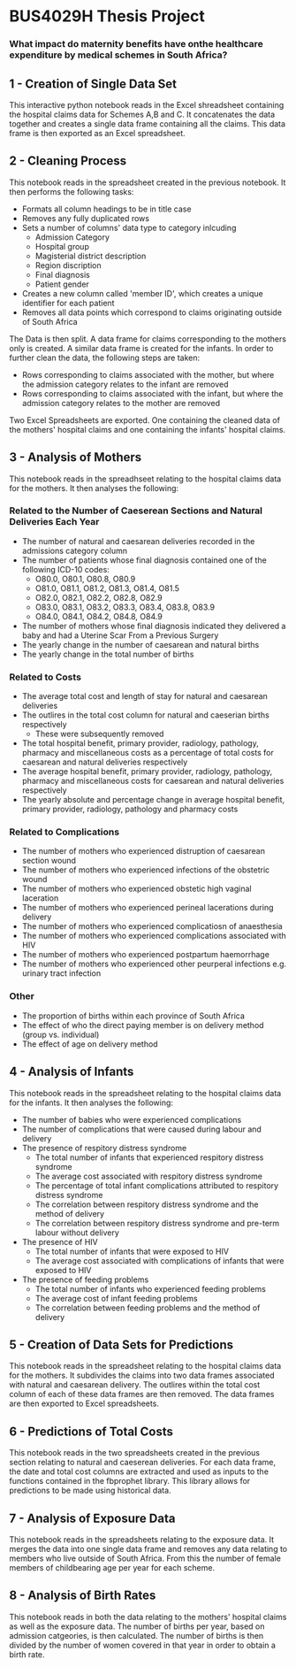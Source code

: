 # BUS4029H Thesis Project
### What impact do maternity benefits have onthe healthcare expenditure by medical schemes in South Africa?

## 1 - Creation of Single Data Set
This interactive python notebook reads in the Excel shreadsheet containing the hospital claims data for Schemes A,B and C. It concatenates the data together and creates a single data frame containing all the claims. This data frame is then exported as an Excel spreadsheet.

## 2 - Cleaning Process
This notebook reads in the spreadsheet created in the previous notebook. It then performs the following tasks:
- Formats all column headings to be in title case
- Removes any fully duplicated rows 
- Sets a number of columns' data type to category inlcuding
    - Admission Category 
    - Hospital group
    - Magisterial district description
    - Region discription
    - Final diagnosis
    - Patient gender
- Creates a new column called 'member ID', which creates a unique identifier for each patient
- Removes all data points which correspond to claims originating outside of South Africa

The Data is then split. A data frame for claims corresponding to the mothers only is created. A similar data frame is created for the infants. In order to further clean the data, the following steps are taken: 
- Rows corresponding to claims associated with the mother, but where the admission category relates to the infant are removed
- Rows corresponding to claims associated with the infant, but where the admission category relates to the mother are removed

Two Excel Spreadsheets are exported. One containing the cleaned data of the mothers' hospital claims and one containing the infants' hospital claims.

## 3 - Analysis of Mothers
This notebook reads in the spreadhseet relating to the hospital claims data for the mothers. It then analyses the following:

### Related to the Number of Caeserean Sections and Natural Deliveries Each Year
- The number of natural and caesarean deliveries recorded in the admissions category column 
- The number of patients whose final diagnosis contained one of the following ICD-10 codes:
    - O80.0, O80.1, O80.8, O80.9
    - O81.0, O81.1, O81.2, O81.3, O81.4, O81.5
    - O82.0, O82.1, O82.2, O82.8, O82.9
    - O83.0, O83.1, O83.2, O83.3, O83.4, O83.8, O83.9
    - O84.0, O84.1, O84.2, O84.8, O84.9
- The number of mothers whose final diagnosis indicated they delivered a baby and had a Uterine Scar From a Previous Surgery   
- The yearly change in the number of caesarean and natural births
- The yearly change in the total number of births

### Related to Costs 
- The average total cost and length of stay for natural and caesarean deliveries
- The outlires in the total cost column for natural and caeserian births respectively
    - These were subsequently removed
- The total hospital benefit, primary provider, radiology, pathology, pharmacy and miscellaneous costs as a percentage of total costs for caesarean and natural deliveries respectively 
- The average hospital benefit, primary provider, radiology, pathology, pharmacy and miscellaneous costs for caesarean and natural deliveries respectively 
- The yearly absolute and percentage change in average hospital benefit, primary provider, radiology, pathology and pharmacy costs

### Related to Complications
- The number of mothers who experienced distruption of caesarean section wound 
- The number of mothers who experienced infections of the obstetric wound 
- The number of mothers who experienced obstetic high vaginal laceration
- The number of mothers who experienced perineal lacerations during delivery 
- The number of mothers who experienced complicatiosn of anaesthesia
- The number of mothers who experienced complications associated with HIV 
- The number of mothers who experienced postpartum haemorrhage 
- The number of mothers who experienced other peurperal infections e.g. urinary tract infection 

### Other 
- The proportion of births within each province of South Africa 
- The effect of who the direct paying member is on delivery method (group vs. individual)
- The effect of age on delivery method 

## 4 - Analysis of Infants
This notebook reads in the spreadsheet relating to the hospital claims data for the infants. It then analyses the following:

- The number of babies who were experienced complications
- The number of complications that were caused during labour and delivery
- The presence of respitory distress syndrome 
    - The total number of infants that experienced respitory distress syndrome
    - The average cost associated with respitory distress syndrome 
    - The percentage of total infant complications attributed to respitory distress syndrome
    - The correlation between respitory distress syndrome and the method of delivery
    - The correlation between respitory distress syndrome and pre-term labour without delivery 
- The presence of HIV
    - The total number of infants that were exposed to HIV
    - The average cost associated with complications of infants that were exposed to HIV
- The presence of feeding problems 
    - The total number of infants who experienced feeding problems 
    - The average cost of infant feeding problems 
    - The correlation between feeding problems and the method of delivery

## 5 - Creation of Data Sets for Predictions
This notebook reads in the spreadsheet relating to the hospital claims data for the mothers. It subdivides the claims into two data frames associated with natural and caesarean delivery. The outlires within the total cost column of each of these data frames are then removed. The data frames are then exported to Excel spreadsheets.

## 6 - Predictions of Total Costs 
This notebook reads in the two spreadsheets created in the previous section relating to natural and caeserean deliveries. For each data frame, the date and total cost columns are extracted and used as inputs to the functions contained in the fbprophet library. This library allows for predictions to be made using historical data. 

## 7 - Analysis of Exposure Data 
This notebook reads in the spreadsheets relating to the exposure data. It merges the data into one single data frame and removes any data relating to members who live outside of South Africa. From this the number of female members of childbearing age per year for each scheme.

## 8 - Analysis of Birth Rates
This notebook reads in both the data relating to the mothers' hospital claims as well as the exposure data. The number of births per year, based on admission catgeories, is then calculated. The number of births is then divided by the number of women covered in that year in order to obtain a birth rate. 